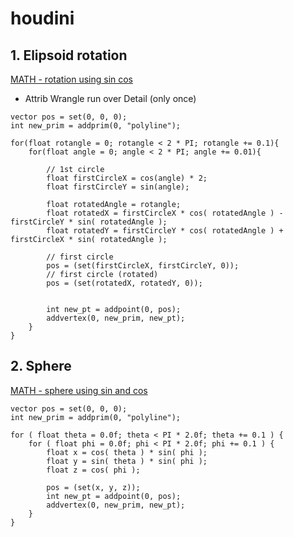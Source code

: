 # houdini


## 1. Elipsoid rotation
[MATH - rotation using sin cos](https://www.siggraph.org/education/materials/HyperGraph/modeling/mod_tran/2drota.htm)
* Attrib Wrangle run over Detail (only once)
```
vector pos = set(0, 0, 0);
int new_prim = addprim(0, "polyline");

for(float rotangle = 0; rotangle < 2 * PI; rotangle += 0.1){
    for(float angle = 0; angle < 2 * PI; angle += 0.01){
        
        // 1st circle
        float firstCircleX = cos(angle) * 2;
        float firstCircleY = sin(angle);
    
        float rotatedAngle = rotangle;
        float rotatedX = firstCircleX * cos( rotatedAngle ) - firstCircleY * sin( rotatedAngle );
        float rotatedY = firstCircleY * cos( rotatedAngle ) + firstCircleX * sin( rotatedAngle );
           
        // first circle
        pos = (set(firstCircleX, firstCircleY, 0));
        // first circle (rotated)
        pos = (set(rotatedX, rotatedY, 0));
    
        
        int new_pt = addpoint(0, pos);     
        addvertex(0, new_prim, new_pt);
    }
}
```


## 2. Sphere
[MATH - sphere using sin and cos](http://mathworld.wolfram.com/Sphere.html)
```
vector pos = set(0, 0, 0);
int new_prim = addprim(0, "polyline");

for ( float theta = 0.0f; theta < PI * 2.0f; theta += 0.1 ) {
    for ( float phi = 0.0f; phi < PI * 2.0f; phi += 0.1 ) {
        float x = cos( theta ) * sin( phi );
        float y = sin( theta ) * sin( phi );
        float z = cos( phi );

        pos = (set(x, y, z));
        int new_pt = addpoint(0, pos);
        addvertex(0, new_prim, new_pt);
    }
}
```

